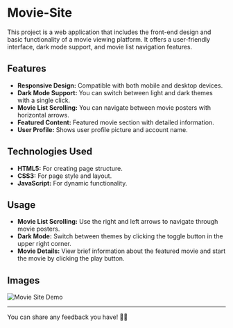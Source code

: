 # Movie-Site

This project is a web application that includes the front-end design and basic functionality of a movie viewing platform. It offers a user-friendly interface, dark mode support, and movie list navigation features.

## Features

- **Responsive Design:** Compatible with both mobile and desktop devices.
- **Dark Mode Support:** You can switch between light and dark themes with a single click.
- **Movie List Scrolling:** You can navigate between movie posters with horizontal arrows.
- **Featured Content:** Featured movie section with detailed information.
- **User Profile:** Shows user profile picture and account name.

## Technologies Used

- **HTML5:** For creating page structure.
- **CSS3:** For page style and layout.
- **JavaScript:** For dynamic functionality.

## Usage

- **Movie List Scrolling:** Use the right and left arrows to navigate through movie posters.
- **Dark Mode:** Switch between themes by clicking the toggle button in the upper right corner.
- **Movie Details:** View brief information about the featured movie and start the movie by clicking the play button.

## Images

![Movie Site Demo](./img/demo.gif)

---

You can share any feedback you have! 🎥🍿

